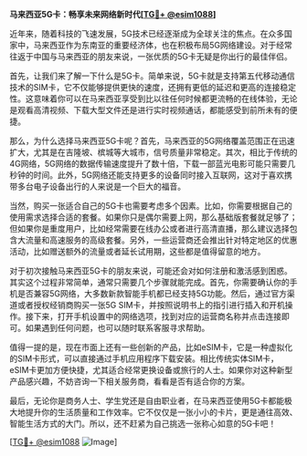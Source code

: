 **马来西亚5G卡：畅享未来网络新时代[[TG💪+ @esim1088](https://t.me/s/esim1088)]**

近年来，随着科技的飞速发展，5G技术已经逐渐成为全球关注的焦点。在众多国家中，马来西亚作为东南亚的重要经济体，也在积极布局5G网络建设。对于经常往返于中国与马来西亚的朋友来说，一张优质的5G卡无疑是你出行的最佳伴侣。

首先，让我们来了解一下什么是5G卡。简单来说，5G卡就是支持第五代移动通信技术的SIM卡，它不仅能够提供更快的速度，还拥有更低的延迟和更高的连接稳定性。这意味着你可以在马来西亚享受到比以往任何时候都更流畅的在线体验，无论是观看高清视频、下载大型文件还是进行实时视频通话，都能感受到前所未有的便捷。

那么，为什么选择马来西亚5G卡呢？首先，马来西亚的5G网络覆盖范围正在迅速扩大，尤其是在吉隆坡、槟城等大城市，信号质量非常稳定。其次，相比于传统的4G网络，5G网络的数据传输速度提升了数十倍，下载一部蓝光电影可能只需要几秒钟的时间。此外，5G网络还能支持更多的设备同时接入互联网，这对于喜欢携带多台电子设备出行的人来说是一个巨大的福音。

当然，购买一张适合自己的5G卡也需要考虑多个因素。比如，你需要根据自己的使用需求选择合适的套餐。如果你只是偶尔需要上网，那么基础版套餐就足够了；但如果你是重度用户，比如经常需要在线办公或者进行高清直播，那么建议选择包含大流量和高速服务的高级套餐。另外，一些运营商还会推出针对特定地区的优惠活动，比如赠送额外的流量或者延长试用期，这些都是值得留意的地方。

对于初次接触马来西亚5G卡的朋友来说，可能还会对如何注册和激活感到困惑。其实这个过程非常简单，通常只需要几个步骤就能完成。首先，你需要确认你的手机是否兼容5G网络，大多数新款智能手机都已经支持5G功能。然后，通过官方渠道或者授权经销商购买一张5G SIM卡，并按照说明书上的指引进行插入和开机操作。接下来，打开手机设置中的网络选项，找到对应的运营商名称并点击连接即可。如果遇到任何问题，也可以随时联系客服寻求帮助。

值得一提的是，现在市面上还有一些创新的产品，比如eSIM卡，它是一种虚拟化的SIM卡形式，可以直接通过手机应用程序下载安装。相比传统实体SIM卡，eSIM卡更加方便快捷，尤其适合经常更换设备或旅行的人士。如果你对这种新型产品感兴趣，不妨咨询一下相关服务商，看看是否有适合你的方案。

最后，无论你是商务人士、学生党还是自由职业者，在马来西亚使用5G卡都能极大地提升你的生活质量和工作效率。它不仅仅是一张小小的卡片，更是通往高效、智能生活方式的大门。所以，还不赶紧为自己挑选一张称心如意的5G卡吧！

[[TG💪+ @esim1088](https://t.me/s/esim1088) ![Image](https://i.postimg.cc/4NQfJmqS/Snipaste-2025-05-13-00-14-12.png)]